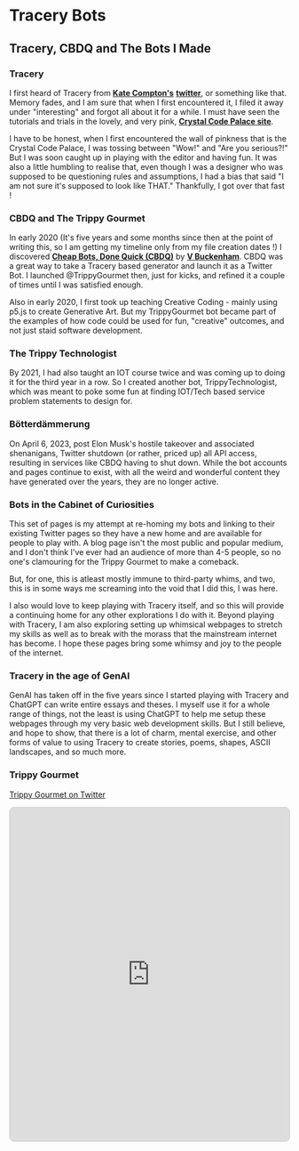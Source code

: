 # Tracery Bots 

## Tracery, CBDQ and The Bots I Made

### Tracery

I first heard of Tracery from __[Kate Compton's](https://www.galaxykate.com/)__ **[twitter](https://x.com/GalaxyKate)**, or something like that. Memory fades, and I am sure that when I first encountered it, I filed it away under "interesting" and forgot all about it for a while. I must have seen the tutorials and trials in the lovely, and very pink, **[Crystal Code Palace site](https://tracery.io/archival/crystalcodepalace/tracerytut.html)**. 

I have to be honest, when I first encountered the wall of pinkness that is the Crystal Code Palace, I was tossing between "Wow!" and "Are you serious?!" But I was soon caught up in playing with the editor and having fun. It was also a little humbling to realise that, even though I was a designer who was supposed to be questioning rules and assumptions, I had a bias that said "I am not sure it's supposed to look like THAT." Thankfully, I got over that fast !

### CBDQ and The Trippy Gourmet

In early 2020 (It's five years and some months since then at the point of writing this, so I am getting my timeline only from my file creation dates !) I discovered **[Cheap Bots, Done Quick (CBDQ)](https://cheapbotsdonequick.com/)** by **[V Buckenham](https://vbuckenham.com/)**. CBDQ was a great way to take a Tracery based generator and launch it as a Twitter Bot. I launched @TrippyGourmet then, just for kicks, and refined it a couple of times until I was satisfied enough.

Also in early 2020, I first took up teaching Creative Coding - mainly using p5.js to create Generative Art. But my TrippyGourmet bot became part of the examples of how code could be used for fun, "creative" outcomes, and not just staid software development.

### The Trippy Technologist

By 2021, I had also taught an IOT course twice and was coming up to doing it for the third year in a row. So I created another bot, TrippyTechnologist, which was meant to poke some fun at finding IOT/Tech based service problem statements to design for. 

### Bötterdämmerung

On April 6, 2023, post Elon Musk's hostile takeover and associated shenanigans, Twitter shutdown (or rather, priced up) all API access, resulting in services like CBDQ having to shut down. While the bot accounts and pages continue to exist, with all the weird and wonderful content they have generated over the years, they are no longer active.

### Bots in the Cabinet of Curiosities

This set of pages is my attempt at re-homing my bots and linking to their existing Twitter pages so they have a new home and are available for people to play with. A blog page isn't the most public and popular medium, and I don't think I've ever had an audience of more than 4-5 people, so no one's clamouring for the Trippy Gourmet to make a comeback. 

But, for one, this is atleast mostly immune to third-party whims, and two, this is in some ways me screaming into the void that I did this, I was here.

I also would love to keep playing with Tracery itself, and so this will provide a continuing home for any other explorations I do with it. Beyond playing with Tracery, I am also exploring setting up whimsical webpages to stretch my skills as well as to break with the morass that the mainstream internet has become. I hope these pages bring some whimsy and joy to the people of the internet.

### Tracery in the age of GenAI

GenAI has taken off in the five years since I started playing with Tracery and ChatGPT can write entire essays and theses. I myself use it for a whole range of things, not the least is using ChatGPT to help me setup these webpages through my very basic web development skills. But I still believe, and hope to show, that there is a lot of charm, mental exercise, and other forms of value to using Tracery to create stories, poems, shapes, ASCII landscapes, and so much more.

### Trippy Gourmet

[Trippy Gourmet on Twitter](https://twitter.com/GourmetTrippy)

<iframe src="https://jesmehta.github.io/TrippyGourmetSimple/index.html" width="100%" height="600" style="border:1px solid #ccc; border-radius:8px;"></iframe>

